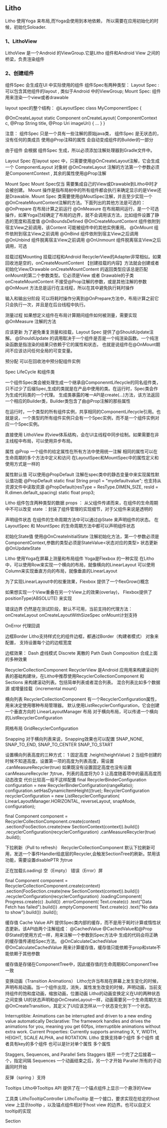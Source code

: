 ## Litho

Litho 使用Yoga 来布局,而Yoga会使用到本地依赖， 所以需要在应用初始化的时候，初始化Soloader.

### 1、LithoView
LithoView 是一个Android 的ViewGroup.它是Litho 组件和Android View 之间的桥梁，负责渲染组件

### 2、创建组件
组件Spec 会生成在UI 中实际使用的组件
组件Spec有两种类型：
Layout Spec :
可以包含其他组件的layout , 类似于Android 中的ViewGroup;
Mount Spec:
组件用来渲染一个view或者drawable

layout spec的整个结构：
@LayoutSpec
class MyComponentSpec {

  @OnCreateLayout
  static Component onCreateLayout(
      ComponentContext c,
      @Prop String title,
      @Prop Uri imageUri) {
    ...
  }
}

注意：
组件Spec 只是一个具有一些注解的原始java类，
组件Spec 是无状态的，没有任何的类成员
使用@Prop注释的属性 会自动变成组件的Builder的一部分

由于组件 会根据 组件Spec 生成，所以必须添加注解处理器到Gradle文件中。

Layout Spec
在layout spec 中，只需要使用@OnCreateLayout注解，它会生成一个 ComponentLayout 对象树
@OnCreateLayout 注解的方法第一个参数必须是ComponentContext , 其余的属性使用@Prop注解

Mount Spec 
Mount Spec仅当 需要集成自己的View或Drawable到Litho中时才会被创建。 Mount 操作是指布局树中的所有组件都会执行来确定显示的是View还是Drawable.
Mount Spec 类需要使用@MoutSpec注解，并且至少实现一个@OnCreateMountContent注解的方法。下面列出的其他方法是可选的：
@OnPrepare 在布局计算之前运行
@OnMeasure 在布局期间运行，是一个可选操作，如果Yoga已经确定了布局的边界，就不会调用该方法，比如组件设置了静态的宽度和高度值
@OnBoundsDefined
@OnCreateMountContent 组件依附到宿主View之前调用，该Content 可能被组件中的其他实例重用。
@OnMount 组件依附到宿主View之前调用
@OnBind 组件依附到宿主View之后调用
@OnUnbind 组件脱离宿主View之前调用
@OnUnmount 组件脱离宿主View之后调用，可选

挂载过程Mounting
挂载过程和Android RecyclerView的Adapter非常相似。如果回收池是空的，onCreateMountContent 【创建挂载的内容】方法就会创建或者初始化View/Drawable
onCreateMountContent 的返回类型应该总是匹配onMount的第二个参数类型。它必须是View 或者 Drawable的子类
onCreateMountContent 不接受@Prop注解的参数，或是其他注解的参数
@OnMount 方法总是运行在主线程，所以在其中避免执行耗时操作

输入和输出分阶段
可以将耗时操作分离到@OnPrepare方法中，布局计算之前它只会执行一次，并且是在后台线程中执行。

测量过程
如果想定义组件在布局计算期间组件如何被测量，需要实现@OnMeasure 注解的方法

应该更新
为了避免重复测量和挂载，Layout Spec 提供了@ShouldUpdate注解。 @ShouldUpdate 的调用取决于一个组件是否是一个纯渲染函数。一个纯渲染函数是指渲染的结果只依赖于它的属性和状态，
也就是说组件在@OnMount期间不应该访问任何全局的可变变量。

预分配
可以在回收池中预分配组件实例

Spec LifeCycle 和组件类

一个组件Spec类会被处理生成一个继承自ComponenntLifecycle的同名组件类，只不过少了后缀Spec,生成的类就是在产品中使用的类。在运行时，Spec类会作为生成代码类的一个代理。
生成类暴露的唯一API是create(...)方法，该方法返回一个相应的Builder类，Builder类包含了由@Prop注解的那些属性

在运行时，一个类型的所有组件实例，共享相同的ComponentLifecycle引用。也就是说，一个类型的所有组件实例只会有一个Spec实例，而不是一个组件实例对应一个Spec实例。

直接使用 LithoView  的view体系结构，会在UI主线程中同步绘制。如果需要在非主线程中布局，可以使用异步布局。

属性 @Prop
一个组件的给定属性在所有方法中使用统一注解
相同的属性可以在生命周期的多个方法中定义和访问
在LayoutSpec和MountSpec中的属性定义和使用方式是一样的

属性默认值
可以使用@PropDefault 注解在spec类中的静态变量中来实现属性默认值功能
 @PropDefault static final String prop1 = "mydefaultvalue";
 也支持从资源文件中读取资源
 @PropDefault(resType = ResType.DIMEN_SIZE, resId = R.dimen.default_spacing) static float prop3;
 
 Litho 组件包含两种类型的数据
 props ： 从父组件传递而来，在组件的生命周期中不可以改变
 state ：封装了组件管理的实现细节，对于父组件来说是透明的
 
 声明组件状态
 在组件的生命周期方法中可以通过@State 来声明组件的状态。
 在LayoutSpec 和 MountSpec 的生命周期方法中都可以声明组件状态
 
 初始化State值
 使用@OnCreateInitialState 注解初始化方法，第一个参数必须是ComponentContext,参数的类型必须是StateValue<状态对应的类型>
 状态更新 @OnUpdateState
 
 Litho 使用Yoga在屏幕上测量和布局组件 Yoga是Flexbox 的一种实现
 在Litho中，可以使用Row来实现一个横向的布局，就像横向的LinearLayout
             可以使用Column来实现垂直方向的布局，就像垂直的LinearLayout
 
 为了实现LinearLayout中的权重效果，Flexbox 提供了一个flexGrow(<weight>)概念
 
 如果想实现一个View重叠在另一个View上的效果(overlay)，  Flexbox提供了positionType(ABSOLUTE) 来实现
 
 错误边界 仍然是在测试阶段，默认不可用，当前支持的代理方法：
 onCreateLayout
 onCreateLayoutWithSizeSpec
 onMount计划支持
 
 OnError 代理回调
 
 边框Border 
 Litho支持样式化的组件边框，都通过Border（构建者模式） 对象来配置，
  支持设置每个边的边框宽度
  
  边框效果：
  Dash 虚线模式
  Discrete  离散的
  Path Dash 
  Composition 合成上面的多种效果
  
  RecyclerCollectionComponent
  RecyclerView  是Android 应用用来构建滚动列表的基础构建块，在Litho中推荐使用RecyclerCollectionComponent 和Sections 来构建滚动列表。包括简单列表或者混合列表。
  混合列表比如多个数据源 或增量挂载（incremental mount）
  
  横向列表
  RecyclerCollectionComponent 有一个RecyclerConfiguration属性，用来决定使用哪种布局管理器。 默认使用ListRecyclerConfiguration，它会创建一个垂直方向的 LinearLayoutManager 布局
  对于横向布局，可以传递一个横向的ListRecyclerConfiguration
  
   网格布局 GridRecyclerConfiguration
   
   Snapping 对于横向列表来说，Snapping效果也可以配置 SNAP_NONE, SNAP_TO_END, SNAP_TO_CENTER SNAP_TO_START
   
   设置横向列表高度的三种方式：
   1 固定高度  .height(heightValue) 
   2 当组件创建的时候不知道高度。设置第一项的高度为列表高度，需设置  .canMeasureRecycler(true) 如果既没有设置固定高度也没有设置canMeasureRecycler 为true，列表的高度将为0
   3 让高度随着项中的最高高度而动态改变 代价比较高一般不这样配置
   final RecyclerBinderConfiguration configuration = new RecyclerBinderConfiguration(rangeRatio);
   configuration.setHasDynamicItemHeight((true);
   RecyclerConfiguration recyclerConfiguration =
       new ListRecyclerConfiguration(
           LinearLayoutManager.HORIZONTAL,
           reverseLayout,
           snapMode,
           configuration);
   
   final Component component =
       RecyclerCollectionComponent.create(context)
           .section(FooSection.create(new SectionContext(context)).build())
           .recyclerConfiguration(recyclerConfiguration)
           .canMeasureRecycler(true)
           .build();
  
  下拉刷新（Pull to refresh）
  RecyclerCollectionComponent 默认下拉刷新可用，发送一个事件Handler给底层的Recycler,会触发SectionTree的刷新。禁用该功能，需要设置disablePTR 为true
  
  正在加载(Loading) 空（Empty） 错误（Error）屏
 
  final Component component =
      RecyclerCollectionComponent.create(context)
          .section(FooSection.create(new SectionContext(context)).build())
          .recyclerConfiguration(recyclerConfiguration)
          .loadingComponent(
              Progress.create(c)
                  .build())
          .errorComponent(
              Text.create(c)
                  .text("Data Fetch has failed").build())
          .emptyComponent(
              Text.create(c)
                  .text("No data to show").build())
          .build();

  缓存值
  Cache Value API 提供Spec类内部的缓存，而不是用于耗时计算或惰性状态更新。该API由两个注解组成：
  @CachedValue  @CachedValue和@Prop @State的使用方式一样，用来注解一个参数到Spec方法中 生成的代码会将正确的缓存值传递给Spec方法。
  @OnCalculateCachedValue  @OnCalculateCachedValue 用来计算缓存值，缓存值只能依赖于prop和state不能依赖于其他参数
  
  缓存值是存储在ComponentTree中，因此缓存值的生命周期和ComponentTree一致
  
  变换动画（Transition Animations）
  Litho允许当布局在屏幕上发生变化的时候，声明布局动画。当一个组件出现，消失，属性发生改变的时候，声明动画，当前支持组件的饱和度动画，缩放动画，位置动画
  Litho的动画变换定义在UI的两种状态之间变换
  UI的状态声明和@OnCreateLayout一样，动画需要另一个生命周期方法@OnCreateTransition，其定义了UI应该怎样从一个状态变化到下一个状态。
  
  Interruptible: Animations can be interrupted and driven to a new ending value automatically
  Declarative: The framework handles and drives the animations for you, meaning you get 60fps, interruptible animations without extra work.
  Current Properties: Currently supports animating X, Y, WIDTH, HEIGHT, SCALE ALPHA, and ROTATION.
  Litho 变换支持单个组件 多个组件 或者具有key的多个组件  也可以是针对单个属性 多个属性
  
  Staggers, Sequences, and Parallel Sets
  Staggers 错开 一个完了之后接着一个，指定间隔
  Sequences  一个动画结束之后，另一个才开始
  Parallel 所有的子动画同时开始
  
  反弹（spring ）支持
  
  Tooltips 
  Litho中Tooltips API 提供了在一个锚点组件上显示一个悬浮的View
  
  工具类 LithoTooltipController
  LithoTooltip 是一个接口，要求实现在给定的host view 上显示tooltip ，以及锚点组件相对于host view 的边界。也可以自定义tooltip的实现
  
  Section

